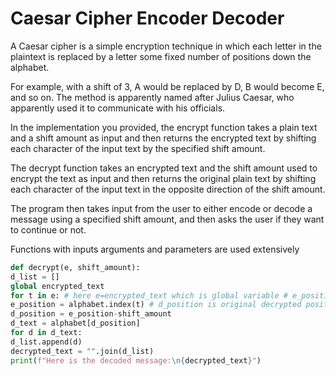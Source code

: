 # Caesar Cipher Encoder Decoder

A Caesar cipher is a simple encryption technique in which each letter in the plaintext is replaced by a letter some fixed number of positions down the alphabet.

For example, with a shift of 3, A would be replaced by D, B would become E, and so on. The method is apparently named after Julius Caesar, who apparently used it to communicate with his officials.

In the implementation you provided, the encrypt function takes a plain text and a shift amount as input and then returns the encrypted text by shifting each character of the input text by the specified shift amount.

The decrypt function takes an encrypted text and the shift amount used to encrypt the text as input and then returns the original plain text by shifting each character of the input text in the opposite direction of the shift amount.

The program then takes input from the user to either encode or decode a message using a specified shift amount, and then asks the user if they want to continue or not.

Functions with inputs arguments and parameters are used extensively

```python
def decrypt(e, shift_amount):
d_list = []
global encrypted_text
for t in e: # here e=encrypted_text which is global variable # e_position is encrypted text position comapred to alphabet position
e_position = alphabet.index(t) # d_position is original decrypted position compared to alphabet
d_position = e_position-shift_amount
d_text = alphabet[d_position]
for d in d_text:
d_list.append(d)
decrypted_text = "".join(d_list)
print(f"Here is the decoded message:\n{decrypted_text}")
```
